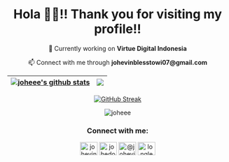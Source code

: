 <div align="center">

<h1 align="center">Hola 👨‍💻!! Thank you for visiting my profile!!</h1>

<p>🔭 Currently working on <b>Virtue Digital Indonesia</b></p>
<p>📫 Connect with me through <b>johevinblesstowi07@gmail.com</b></p>

| <a href="https://github.com/anuraghazra/github-readme-stats"><img align="center" src="https://github-readme-stats.vercel.app/api?username=joheee&show_icons=true&include_all_commits=true&theme=vue&hide_border=true" alt="joheee's github stats" /></a> | <a href="https://github.com/anuraghazra/github-readme-stats"><img align="center" src="https://github-readme-stats.vercel.app/api/top-langs/?username=joheee&layout=compact&theme=vue&hide_border=true" /></a> |
| ------------- | ------------- |

<a href="https://git.io/streak-stats"><img src="https://github-readme-streak-stats.herokuapp.com?user=joheee&theme=vue" alt="GitHub Streak" /></a>


<p><img src="https://komarev.com/ghpvc/?username=joheee&label=Profile%20views&color=0e75b6&style=flat" alt="joheee" /></p>
<h3>Connect with me:</h3>
<p>
  <a href="https://linkedin.com/in/johevin-blesstowi-17b9191aa/" target="blank"><img align="center" src="https://raw.githubusercontent.com/rahuldkjain/github-profile-readme-generator/master/src/images/icons/Social/linked-in-alt.svg" alt="johevin-blesstowi-17b9191aa/" height="30" width="40" /></a>
  <a href="https://instagram.com/johedotcom" target="blank"><img align="center" src="https://raw.githubusercontent.com/rahuldkjain/github-profile-readme-generator/master/src/images/icons/Social/instagram.svg" alt="johedotcom" height="30" width="40" /></a>
  <a href="https://www.youtube.com/channel/UCGRqoIAvULwRd1FxPrIzL0A" target="blank"><img align="center" src="https://raw.githubusercontent.com/rahuldkjain/github-profile-readme-generator/master/src/images/icons/Social/youtube.svg" alt="@johevinblesstowi2073" height="30" width="40" /></a>
  <a href="https://www.hackerrank.com/longlearner23" target="blank"><img align="center" src="https://raw.githubusercontent.com/rahuldkjain/github-profile-readme-generator/master/src/images/icons/Social/hackerrank.svg" alt="longlearner23" height="30" width="40" /></a>
</p>

</div>
